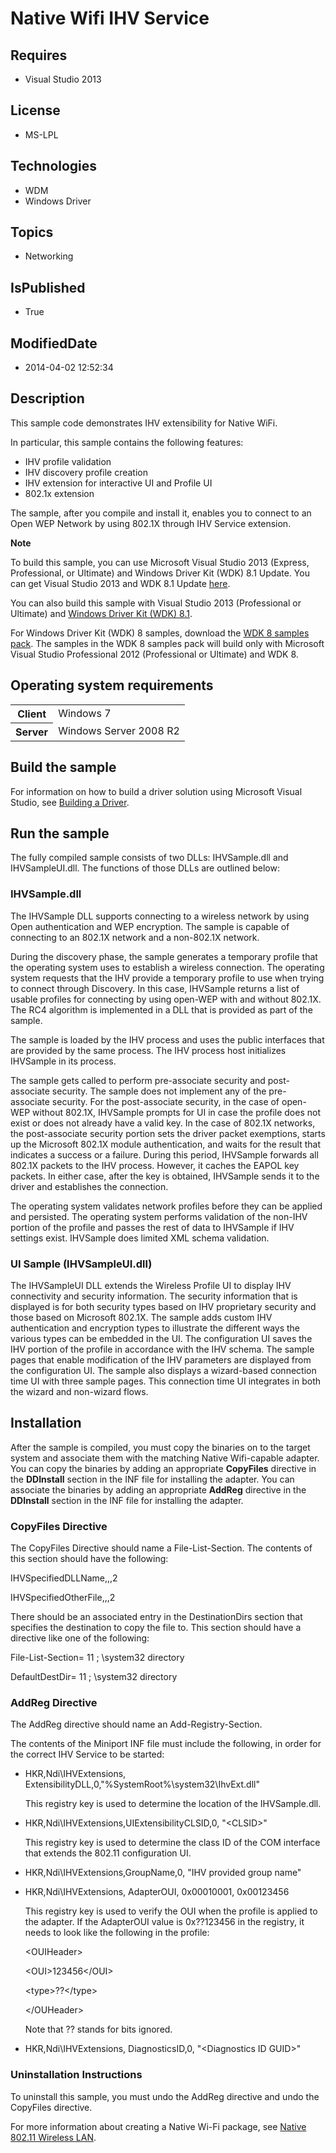 # Native Wifi IHV Service
## Requires
* Visual Studio 2013
## License
* MS-LPL
## Technologies
* WDM
* Windows Driver
## Topics
* Networking
## IsPublished
* True
## ModifiedDate
* 2014-04-02 12:52:34
## Description

<div id="mainSection">
<p>This sample code demonstrates IHV extensibility for Native WiFi. </p>
<p>In particular, this sample contains the following features:</p>
<ul>
<li>IHV profile validation </li><li>IHV discovery profile creation </li><li>IHV extension for interactive UI and Profile UI </li><li>802.1x extension </li></ul>
<p>The sample, after you compile and install it, enables you to connect to an Open WEP Network by using 802.1X through IHV Service extension.</p>
<p class="note"><b>Note</b>&nbsp;&nbsp;</p>
<p class="note">To build this sample, you can use Microsoft Visual Studio&nbsp;2013 (Express, Professional, or Ultimate) and Windows Driver Kit (WDK)&nbsp;8.1 Update. You can get Visual Studio&nbsp;2013 and WDK&nbsp;8.1 Update
<a href="http://go.microsoft.com/fwlink/p/?LInkID=239721">here</a>.</p>
<p class="note">You can also build this sample with Visual Studio&nbsp;2013 (Professional or Ultimate) and
<a href="http://go.microsoft.com/fwlink/p/?LInkID=391348">Windows Driver Kit (WDK)&nbsp;8.1</a>.</p>
<p class="note">For Windows Driver Kit (WDK)&nbsp;8 samples, download the <a href=" http://go.microsoft.com/fwlink/?LinkId=317090">
WDK&nbsp;8 samples pack</a>. The samples in the WDK&nbsp;8 samples pack will build only with Microsoft Visual Studio Professional&nbsp;2012 (Professional or Ultimate) and WDK&nbsp;8.</p>
<p></p>
<h2>Operating system requirements</h2>
<table>
<tbody>
<tr>
<th>Client</th>
<td><dt>Windows&nbsp;7 </dt></td>
</tr>
<tr>
<th>Server</th>
<td><dt>Windows Server&nbsp;2008&nbsp;R2 </dt></td>
</tr>
</tbody>
</table>
<h2>Build the sample</h2>
<p>For information on how to build a driver solution using Microsoft Visual Studio, see
<a href="http://msdn.microsoft.com/en-us/library/windows/hardware/ff554644">Building a Driver</a>.</p>
<h2>Run the sample</h2>
<p>The fully compiled sample consists of two DLLs: IHVSample.dll and IHVSampleUI.dll. The functions of those DLLs are outlined below:</p>
<h3><a id="IHVSample.dll"></a><a id="ihvsample.dll"></a><a id="IHVSAMPLE.DLL"></a>IHVSample.dll</h3>
<p>The IHVSample DLL supports connecting to a wireless network by using Open authentication and WEP encryption. The sample is capable of connecting to an 802.1X network and a non-802.1X network.</p>
<p>During the discovery phase, the sample generates a temporary profile that the operating system uses to establish a wireless connection. The operating system requests that the IHV provide a temporary profile to use when trying to connect through Discovery.
 In this case, IHVSample returns a list of usable profiles for connecting by using open-WEP with and without 802.1X. The RC4 algorithm is implemented in a DLL that is provided as part of the sample.</p>
<p>The sample is loaded by the IHV process and uses the public interfaces that are provided by the same process. The IHV process host initializes IHVSample in its process.</p>
<p>The sample gets called to perform pre-associate security and post-associate security. The sample does not implement any of the pre-associate security. For the post-associate security, in the case of open-WEP without 802.1X, IHVSample prompts for UI in case
 the profile does not exist or does not already have a valid key. In the case of 802.1X networks, the post-associate security portion sets the driver packet exemptions, starts up the Microsoft 802.1X module authentication, and waits for the result that indicates
 a success or a failure. During this period, IHVSample forwards all 802.1X packets to the IHV process. However, it caches the EAPOL key packets. In either case, after the key is obtained, IHVSample sends it to the driver and establishes the connection.</p>
<p>The operating system validates network profiles before they can be applied and persisted. The operating system performs validation of the non-IHV portion of the profile and passes the rest of data to IHVSample if IHV settings exist. IHVSample does limited
 XML schema validation.</p>
<h3><a id="UI_Sample__IHVSampleUI.dll_"></a><a id="ui_sample__ihvsampleui.dll_"></a><a id="UI_SAMPLE__IHVSAMPLEUI.DLL_"></a>UI Sample (IHVSampleUI.dll)</h3>
<p>The IHVSampleUI DLL extends the Wireless Profile UI to display IHV connectivity and security information. The security information that is displayed is for both security types based on IHV proprietary security and those based on Microsoft 802.1X. The sample
 adds custom IHV authentication and encryption types to illustrate the different ways the various types can be embedded in the UI. The configuration UI saves the IHV portion of the profile in accordance with the IHV schema. The sample pages that enable modification
 of the IHV parameters are displayed from the configuration UI. The sample also displays a wizard-based connection time UI with three sample pages. This connection time UI integrates in both the wizard and non-wizard flows.</p>
<h2><a id="Installation"></a><a id="installation"></a><a id="INSTALLATION"></a>Installation</h2>
<p>After the sample is compiled, you must copy the binaries on to the target system and associate them with the matching Native Wifi-capable adapter. You can copy the binaries by adding an appropriate
<b>CopyFiles</b> directive in the <b>DDInstall</b> section in the INF file for installing the adapter. You can associate the binaries by adding an appropriate
<b>AddReg</b> directive in the <b>DDInstall</b> section in the INF file for installing the adapter.</p>
<h3><a id="CopyFiles_Directive"></a><a id="copyfiles_directive"></a><a id="COPYFILES_DIRECTIVE"></a>CopyFiles Directive</h3>
<p>The CopyFiles Directive should name a File-List-Section. The contents of this section should have the following:</p>
<p>IHVSpecifiedDLLName,,,2</p>
<p>IHVSpecifiedOtherFile,,,2</p>
<p>There should be an associated entry in the DestinationDirs section that specifies the destination to copy the file to. This section should have a directive like one of the following:</p>
<p>File-List-Section= 11 ; \system32 directory</p>
<p>DefaultDestDir= 11 ; \system32 directory</p>
<h3><a id="AddReg_Directive"></a><a id="addreg_directive"></a><a id="ADDREG_DIRECTIVE"></a>AddReg Directive</h3>
<p>The AddReg directive should name an Add-Registry-Section.</p>
<p>The contents of the Miniport INF file must include the following, in order for the correct IHV Service to be started:</p>
<ul>
<li>
<p>HKR,Ndi\IHVExtensions, ExtensibilityDLL,0,&quot;%SystemRoot%\system32\IhvExt.dll&quot;</p>
<p>This registry key is used to determine the location of the IHVSample.dll.</p>
</li><li>
<p>HKR,Ndi\IHVExtensions,UIExtensibilityCLSID,0, &quot;&lt;CLSID&gt;&quot;</p>
<p>This registry key is used to determine the class ID of the COM interface that extends the 802.11 configuration UI.</p>
</li><li>HKR,Ndi\IHVExtensions,GroupName,0, &quot;IHV provided group name&quot; </li><li>
<p>HKR,Ndi\IHVExtensions, AdapterOUI, 0x00010001, 0x00123456</p>
<p>This registry key is used to verify the OUI when the profile is applied to the adapter. If the AdapterOUI value is 0x??123456 in the registry, it needs to look like the following in the profile:</p>
<p>&lt;OUIHeader&gt;</p>
<p>&lt;OUI&gt;123456&lt;/OUI&gt;</p>
<p>&lt;type&gt;??&lt;/type&gt;</p>
<p>&lt;/OUHeader&gt;</p>
<p>Note that ?? stands for bits ignored.</p>
</li><li>HKR,Ndi\IHVExtensions, DiagnosticsID,0, &quot;&lt;Diagnostics ID GUID&gt;&quot; </li></ul>
<h3><a id="Uninstallation_Instructions"></a><a id="uninstallation_instructions"></a><a id="UNINSTALLATION_INSTRUCTIONS"></a>Uninstallation Instructions</h3>
<p>To uninstall this sample, you must undo the AddReg directive and undo the CopyFiles directive.</p>
<p>For more information about creating a Native Wi-Fi package, see <a href="http://msdn.microsoft.com/en-us/library/windows/hardware/ff560690">
Native 802.11 Wireless LAN</a>.</p>
</div>
